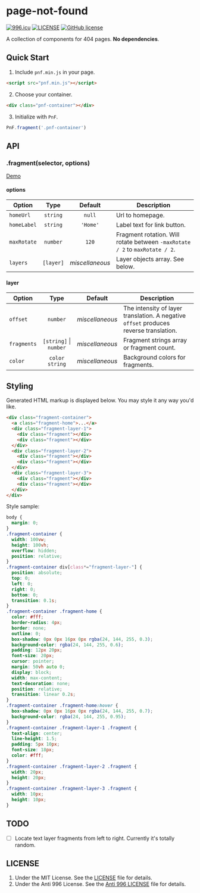 # page-not-found

[![996.icu](https://img.shields.io/badge/link-996.icu-red.svg)](https://996.icu)
[![LICENSE](https://img.shields.io/badge/license-Anti%20996-blue.svg)](https://github.com/996icu/996.ICU/blob/master/LICENSE)
[![GitHub license](https://img.shields.io/badge/license-MIT-blue.svg)](https://github.com/luhaopeng/page-not-found/blob/master/LICENSE)

A collection of components for 404 pages. **No dependencies**.

## Quick Start

1. Include `pnf.min.js` in your page.

```html
<script src="pnf.min.js"></script>
```

2. Choose your container.

```html
<div class="pnf-container"></div>
```

3. Initialize with `PnF`.
```javascript
PnF.fragment('.pnf-container')
```

## API

### .fragment(selector, options)

[Demo](https://luhaopeng.github.io/page-not-found/example/fragment.html)

#### options

Option | Type | Default | Description
-------|:----:|:-------:|---
`homeUrl` | `string` | `null` | Url to homepage.
`homeLabel` | `string` | `'Home'` | Label text for link button.
`maxRotate` | `number` | `120` | Fragment rotation. Will rotate between `-maxRotate / 2` to `maxRotate / 2`.
`layers` | `[layer]` | _miscellaneous_ | Layer objects array. See below.

#### layer

Option | Type | Default | Description
-------|:----:|:-------:|---
`offset` | `number` | _miscellaneous_ | The intensity of layer translation. A negative `offset` produces reverse translation.
`fragments` | `[string]` \| `number` | _miscellaneous_ | Fragment strings array or fragment count.
`color` | `color string` | _miscellaneous_ | Background colors for fragments.

## Styling

Generated HTML markup is displayed below. You may style it any way you'd like.

```html
<div class="fragment-container">
  <a class="fragment-home">...</a>
  <div class="fragment-layer-1">
    <div class="fragment"></div>
    <div class="fragment"></div>
  </div>
  <div class="fragment-layer-2">
    <div class="fragment"></div>
    <div class="fragment"></div>
  </div>
  <div class="fragment-layer-3">
    <div class="fragment"></div>
    <div class="fragment"></div>
  </div>
</div>
```

Style sample:

```css
body {
  margin: 0;
}
.fragment-container {
  width: 100vw;
  height: 100vh;
  overflow: hidden;
  position: relative;
}
.fragment-container div[class*="fragment-layer-"] {
  position: absolute;
  top: 0;
  left: 0;
  right: 0;
  bottom: 0;
  transition: 0.1s;
}
.fragment-container .fragment-home {
  color: #fff;
  border-radius: 4px;
  border: none;
  outline: 0;
  box-shadow: 0px 0px 16px 0px rgba(24, 144, 255, 0.3);
  background-color: rgba(24, 144, 255, 0.6);
  padding: 12px 20px;
  font-size: 20px;
  cursor: pointer;
  margin: 50vh auto 0;
  display: block;
  width: max-content;
  text-decoration: none;
  position: relative;
  transition: linear 0.2s;
}
.fragment-container .fragment-home:hover {
  box-shadow: 0px 0px 16px 0px rgba(24, 144, 255, 0.7);
  background-color: rgba(24, 144, 255, 0.95);
}
.fragment-container .fragment-layer-1 .fragment {
  text-align: center;
  line-height: 1.5;
  padding: 5px 10px;
  font-size: 18px;
  color: #fff;
}
.fragment-container .fragment-layer-2 .fragment {
  width: 20px;
  height: 20px;
}
.fragment-container .fragment-layer-3 .fragment {
  width: 10px;
  height: 10px;
}
```

## TODO

- [ ] Locate text layer fragments from left to right. Currently it's totally random.

## LICENSE

1. Under the MIT License. See the [LICENSE](https://github.com/luhaopeng/page-not-found/blob/master/LICENSE) file for details.
2. Under the Anti 996 License. See the [Anti 996 LICENSE](https://github.com/luhaopeng/page-not-found/blob/master/LICENSE.NPL) file for details.

